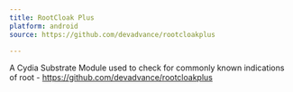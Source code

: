 ```yaml
---
title: RootCloak Plus
platform: android
source: https://github.com/devadvance/rootcloakplus

---
```


A Cydia Substrate Module used to check for commonly known indications of root - <https://github.com/devadvance/rootcloakplus>